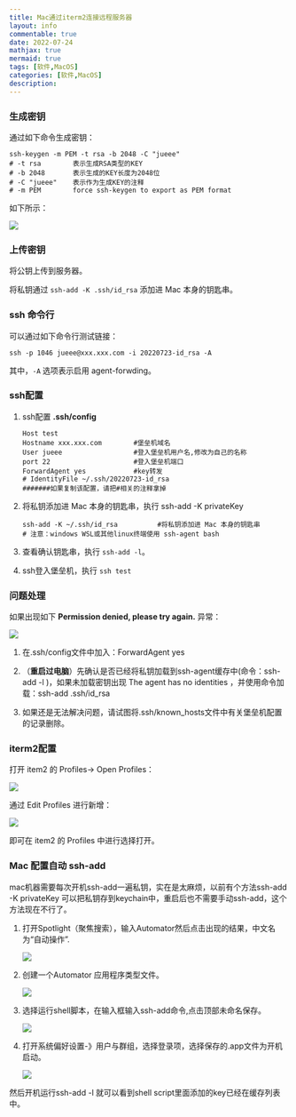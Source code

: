 ```yaml
---
title: Mac通过iterm2连接远程服务器
layout: info
commentable: true
date: 2022-07-24
mathjax: true
mermaid: true
tags: [软件,MacOS]
categories: [软件,MacOS]
description:
---
```


### 生成密钥

通过如下命令生成密钥：

```
ssh-keygen -m PEM -t rsa -b 2048 -C "jueee"
# -t rsa        表示生成RSA类型的KEY
# -b 2048       表示生成的KEY长度为2048位
# -C "jueee"    表示作为生成KEY的注释
# -m PEM        force ssh-keygen to export as PEM format 
```

如下所示：

![](/images/2022/07/2022-07-23-20-01-47-image.png)

### 上传密钥

将公钥上传到服务器。

将私钥通过 `ssh-add -K .ssh/id_rsa` 添加进 Mac 本身的钥匙串。

### ssh 命令行

可以通过如下命令行测试链接：

```
ssh -p 1046 jueee@xxx.xxx.com -i 20220723-id_rsa -A
```

其中，`-A` 选项表示启用 agent-forwding。 

### ssh配置

1. ssh配置
   **.ssh/config**
   
   ```
   Host test
   Hostname xxx.xxx.com        #堡垒机域名  
   User jueee                  #登入堡垒机用户名,修改为自己的名称
   port 22                     #登入堡垒机端口
   ForwardAgent yes            #key转发
   # IdentityFile ~/.ssh/20220723-id_rsa
   #######如果复制该配置，请把#相关的注释拿掉
   ```

2. 将私钥添加进 Mac 本身的钥匙串，执行 ssh-add -K privateKey
   
   ```
   ssh-add -K ~/.ssh/id_rsa          #将私钥添加进 Mac 本身的钥匙串
   # 注意：windows WSL或其他linux终端使用 ssh-agent bash
   ```

3. 查看确认钥匙串，执行 `ssh-add -l`。

4. ssh登入堡垒机，执行 `ssh test`

### 问题处理

如果出现如下 **Permission denied, please try again.** 异常：

![](/images/2022/07/2022-07-23-19-16-49-image.png)

1. 在.ssh/config文件中加入：ForwardAgent yes

2. （**重启过电脑**）先确认是否已经将私钥加载到ssh-agent缓存中(命令：ssh-add -l )，如果未加载密钥出现 The agent has no identities ，并使用命令加载：ssh-add .ssh/id_rsa

3. 如果还是无法解决问题，请试图将.ssh/known_hosts文件中有关堡垒机配置的记录删除。

### iterm2配置

打开 item2 的 Profiles-> Open Profiles：

![](/images/2022/07/2022-07-23-19-44-03-image.png)

通过 Edit Profiles 进行新增：

![](/images/2022/07/2022-07-23-19-46-10-image.png)

即可在 item2 的 Profiles 中进行选择打开。

### Mac 配置自动 ssh-add

mac机器需要每次开机ssh-add一遍私钥，实在是太麻烦，以前有个方法ssh-add -K privateKey 可以把私钥存到keychain中，重启后也不需要手动ssh-add，这个方法现在不行了。

1. 打开Spotlight（聚焦搜索），输入Automator然后点击出现的结果，中文名为“自动操作”.
   
   ![](/images/2022/07/2022-07-23-21-01-39-image.png)

2. 创建一个Automator 应用程序类型文件。
   
   ![](/images/2022/07/2022-07-23-21-02-40-image.png)

3. 选择运行shell脚本，在输入框输入ssh-add命令,点击顶部未命名保存。
   
   ![](/images/2022/07/2022-07-23-21-08-09-image.png)

4. 打开系统偏好设置-》用户与群组，选择登录项，选择保存的.app文件为开机启动。
   
   ![](/images/2022/07/2022-07-23-21-11-29-image.png)

然后开机运行ssh-add -l 就可以看到shell script里面添加的key已经在缓存列表中。
